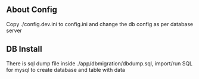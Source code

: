 ## About Config

Copy ./config.dev.ini to config.ini and change the db config as per database server

## DB Install

There is sql dump file inside ./app/dbmigration/dbdump.sql, import/run SQL for mysql to create 
database and table with data